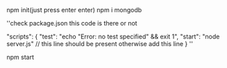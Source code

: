 npm init(just press enter enter)
npm i mongodb

''check package.json this code is there or not

 "scripts": {
    "test": "echo \"Error: no test specified\" && exit 1",
    "start": "node server.js" // this line should be present otherwise add this line
  }
  ''

npm start